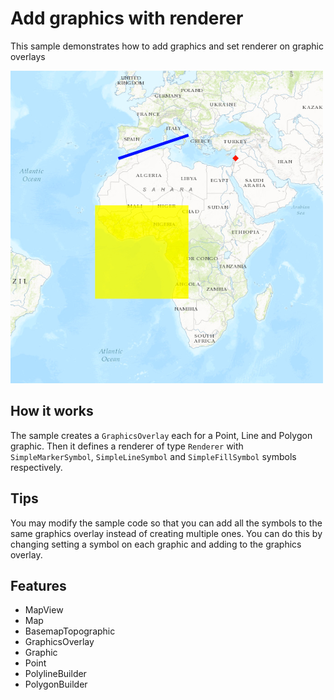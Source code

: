 # Add graphics with renderer

This sample demonstrates how to add graphics and set renderer on graphic overlays

![](screenshot.png)

## How it works

The sample creates a `GraphicsOverlay` each for a Point, Line and Polygon graphic. Then it defines a renderer of type `Renderer` with `SimpleMarkerSymbol`, `SimpleLineSymbol` and `SimpleFillSymbol` symbols respectively.  

## Tips

You may modify the sample code so that you can add all the symbols to the same graphics overlay instead of creating multiple ones.  You can do this by changing setting a symbol on each graphic and adding to the graphics overlay.  


## Features
- MapView
- Map
- BasemapTopographic
- GraphicsOverlay
- Graphic
- Point
- PolylineBuilder
- PolygonBuilder



